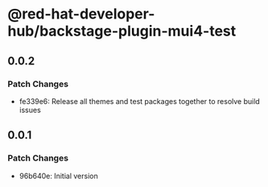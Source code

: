 # @red-hat-developer-hub/backstage-plugin-mui4-test

## 0.0.2

### Patch Changes

- fe339e6: Release all themes and test packages together to resolve build issues

## 0.0.1

### Patch Changes

- 96b640e: Initial version
